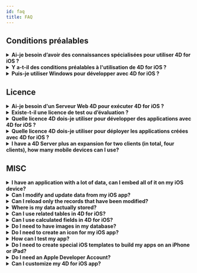 ```yaml
---
id: faq
title: FAQ
---
```

## Conditions préalables

<details>
<summary>
    <strong>Ai-je besoin d’avoir des connaissances spécialisées pour utiliser 4D for iOS ?</strong>
</summary>

Avec 4D for iOS, vous pouvez facilement créer de nouveaux projets mobile directement depuis 4D, sans avoir besoin d’aucune connaissance préalable dans la création d’applications iOS natives !

L'éditeur de projet mobile a été conçu de façon à ce que 4D for iOS soit utilisé sans aucune connaissance spécifique en développement d’applications mobile.

</details>

<details>
<summary>
<strong>Y a-t-il des conditions préalables à l'utilisation de 4D for iOS ?</strong>
</summary>

## Tableau de comparaison de version

| Xcode | Swift | iOS      | 4D    |
| ----- | ----- | -------- | ----- |
| 10.0  | 4.2   | iOS 12   | 17 R3 |
| 9.4   | 4.1.2 | iOS 11.4 | 17 R2 |
| 9.3.1 | 4.1   | iOS 11.3 | 17 R2 |

Dans le cas où vous avez besoin d'une version antérieure d'Xcode, vous pouvez la télécharger ici : https://developer.apple.com/download/more/

=> Seuls les développeurs inscrits peuvent télécharger des versions antérieures via le site web Apple Developer.

Veuillez consulter [ici](prerequisites.html) la liste des conditions préalables.

</details>

<details>
<summary>
<strong>Puis-je utiliser Windows pour développer avec 4D for iOS ?</strong>
</summary>

Non. You must develop on macOS, as we need XCode to compile the final application and to run the Simulator.

</details>

## Licence

<details>
<summary>
<strong>Ai-je besoin d'un Serveur Web 4D pour exécuter 4D for iOS ?</strong>
</summary>

Non – 4D for iOS est inclus dans 4D Server v17 R2 et dans les versions plus récentes.

</details>

<details>
<summary>
<strong>Existe-t-il une licence de test ou d’évaluation ?</strong>
</summary>

Si vous avez déjà une licence 4D Developer Pro ou 4D Server de 4D v17 R2 ou de versions plus récentes, 4D for iOS y est inclus.

Si vous n’êtes pas un partenaire 4D ou si vous ne participez pas au programme de maintenance de 4D, vous devez attendre la sortie de 4D v18.

</details>

<details>
<summary>
<strong>Quelle licence 4D dois-je utiliser pour développer des applications avec 4D for iOS ?</strong>
</summary>

Pour développer des applications 4D for iOS, vous avez besoin d’une licence 4D Developer Pro v17 R2 (macOS).

</details>

<details>
<summary>
<strong>Quelle licence 4D dois-je utiliser pour déployer les applications créées avec 4D for iOS ?</strong>
</summary>

Vous aurez besoin d’une licence 4D Server (macOS ou Windows) v17 R2 ou d'une licence plus récente pour déployer des applications 4D for iOS.

Aucune autre licence n'est nécessaire. Vos applications 4D for iOS partageront les mêmes licences que celles de 4D Remote (client).

Les clients peuvent se connecter sur des PC Mac, Windows ou sur des mobiles iPhone, tant que l'ensemble des utilisateurs simultanés sont couverts par la licence 4D Server.

Veuillez noter que vous n’êtes pas autorisé à installer votre application mobile sur un nombre d'appareils supérieur à celui des licences distantes (clientes) de 4D Server.

</details>

<details>
<summary>
<strong>I have a 4D Server plus an expansion for two clients (in total, four clients), how many mobile devices can I use?</strong>
</summary>

You can use up to four mobile devices.

</details>

## MISC

<details>
<summary>
<strong>I have an application with a lot of data, can I embed all of it on my iOS device?</strong>
</summary>

4D for iOs allows you to embed a maximum of 10,000 records in your app.

For now, the best way to deal with large amounts of data is to create an intermediate table and filter the results you want to display.

Future versions of 4D for iOS will include a way to apply filters so only the required information is displays.

</details>

<details>
<summary>
<strong>Can I modify and update data from my iOS app?</strong>
</summary>

For now, 4D for iOS allows you to build read-only apps.

Future versions will allow you to add and modify your records right from your iOS app and synchronize your data with the server.

</details>

<details>
<summary>
<strong>Can I reload only the records that have been modified?</strong>
</summary>

When you reload data, all your data is downloaded to replace the existing data.

Incremental synchronization is planned for a future release.

</details>

<details>
<summary>
<strong>Where is my data actually stored?</strong>
</summary>

Your data is stored locally on your iOS device. This allows you to access your data in offline mode.

</details>

<details>
<summary>
<strong>Can I use related tables in 4D for iOS?</strong>
</summary>

We know that you use a lot related tables for your business applications and we're working on accessing related tables for a future 4D for iOS release.

</details>

<details>
<summary>
<strong>Can I use calculated fields in 4D for iOS?</strong>
</summary>

You can create pre-calculated fields in 4D and publish them from the [Structure section](structure.html) of the 4D for iOS project editor.

</details>

<details>
<summary>
<strong>Do I need to have images in my database?</strong>
</summary>

Images are not mandatory, but we highly recommend that you use images to offer the best user experience.

4D for iOS offers a variety of [list form](list-form-templates.html) and [detail form](detail-form-templates.html) templates. With or without images, with charts...

</details>

<details>
<summary>
<strong>Do I need to create an icon for my iOS app?</strong>
</summary>

It's highly recommended to have an icon for your 4D for iOS app. If you don't have one, the default icon (the 4D logo) will be displayed.

If you already have an icon for your 4D Desktop application, you can drag and drop it directly into the icon area on the [General](general.html) section of the project editor.

</details>

<details>
<summary>
<strong>How can I test my app?</strong>
</summary>

4D for iOS allows you to test your apps in the [Simulator](simulator.html). To test your app on your iOS device you need to have a **paying Apple developer account** (install-device.html) (iPhone and iPad).

**Note:** to intall your app with a **free developer account**, you can open your generated iOS project and install your app using Xcode.

</details>

<details>
<summary>
<strong>Do I need to create special iOS templates to build my apps on an iPhone or iPad?</strong>
</summary>

All of templates available in 4D for iOS are optimized for the iPhone. They also work well on iPads.

</details>

<details>
<summary>
     <strong>Do I need an Apple Developer Account?</strong>
</summary>

To test your app, you'll need to create at least a [free Apple Developer account](free-developer-account.html).

To deploy a 4D for iOS app, you'll need to enroll in the [Apple Developer Enterprise Program](register-apple-developer-enterprise-program.html) (for an in-house deployment) or in the [Apple Developer Program](register-apple-developer-program-organization.html) (for an App Store deployment).

</details>

<details>
<summary>
<strong>Can I customize my 4D for iOS app?</strong>
</summary>

4D for iOS generates a real Xcode project that you can [open and modify](open-xcode.html) according to your needs.

</details>